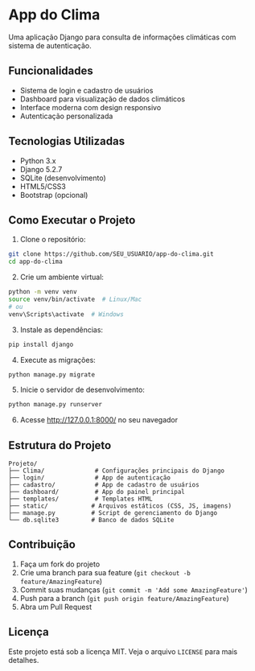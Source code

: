 # App do Clima

Uma aplicação Django para consulta de informações climáticas com sistema de autenticação.

## Funcionalidades

- Sistema de login e cadastro de usuários
- Dashboard para visualização de dados climáticos
- Interface moderna com design responsivo
- Autenticação personalizada

## Tecnologias Utilizadas

- Python 3.x
- Django 5.2.7
- SQLite (desenvolvimento)
- HTML5/CSS3
- Bootstrap (opcional)

## Como Executar o Projeto

1. Clone o repositório:
```bash
git clone https://github.com/SEU_USUARIO/app-do-clima.git
cd app-do-clima
```

2. Crie um ambiente virtual:
```bash
python -m venv venv
source venv/bin/activate  # Linux/Mac
# ou
venv\Scripts\activate  # Windows
```

3. Instale as dependências:
```bash
pip install django
```

4. Execute as migrações:
```bash
python manage.py migrate
```

5. Inicie o servidor de desenvolvimento:
```bash
python manage.py runserver
```

6. Acesse http://127.0.0.1:8000/ no seu navegador

## Estrutura do Projeto

```
Projeto/
├── Clima/              # Configurações principais do Django
├── login/              # App de autenticação
├── cadastro/           # App de cadastro de usuários
├── dashboard/          # App do painel principal
├── templates/          # Templates HTML
├── static/            # Arquivos estáticos (CSS, JS, imagens)
├── manage.py          # Script de gerenciamento do Django
└── db.sqlite3         # Banco de dados SQLite
```

## Contribuição

1. Faça um fork do projeto
2. Crie uma branch para sua feature (`git checkout -b feature/AmazingFeature`)
3. Commit suas mudanças (`git commit -m 'Add some AmazingFeature'`)
4. Push para a branch (`git push origin feature/AmazingFeature`)
5. Abra um Pull Request

## Licença

Este projeto está sob a licença MIT. Veja o arquivo `LICENSE` para mais detalhes.